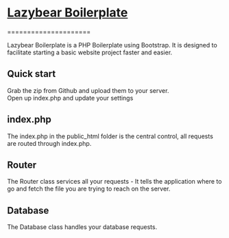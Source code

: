 # [Lazybear Boilerplate](https://github.com/lazybearonline/lazy-bear-boilerplate)
=====================

Lazybear Boilerplate is a PHP Boilerplate using Bootstrap. It is designed to facilitate starting a basic website project faster and easier.

## Quick start

Grab the zip from Github and upload them to your server.<br>
Open up index.php and update your settings

## index.php

The index.php in the public_html folder is the central control, all requests are routed through index.php.

## Router

The Router class services all your requests - It tells the application where to go and fetch the file you are trying to reach on the server.

## Database

The Database class handles your database requests.
